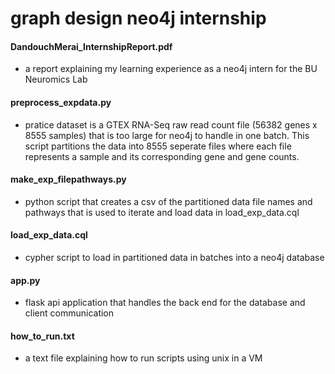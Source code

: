 # graph design neo4j internship 

#### DandouchMerai_InternshipReport.pdf
- a report explaining my learning experience as a neo4j intern for the BU Neuromics Lab

#### preprocess_expdata.py
- pratice dataset is a GTEX RNA-Seq raw read count file (56382 genes x 8555 samples) that is too large for neo4j to handle in one batch. This script partitions the data into 8555 seperate files where each file represents a sample and its corresponding gene and gene counts. 

#### make_exp_filepathways.py 
- python script that creates a csv of the partitioned data file names and pathways that is used to iterate and load data in load_exp_data.cql

#### load_exp_data.cql 
- cypher script to load in partitioned data in batches into a neo4j database 

#### app.py
- flask api application that handles the back end for the database and client communication 

#### how_to_run.txt
- a text file explaining how to run scripts using unix in a VM 
